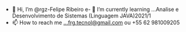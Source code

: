 - 👋 Hi, I’m @rgz-Felipe Ribeiro
e- 🌱 I’m currently learning ...Analise e Desenvolvimento de Sistemas  (Linguagem JAVA)2021/1
- 📫 How to reach me ...frg.tecnol@gmail.com ou +55 62 981009205
<!---
rgz-Felipe/rgz-Felipe is a ✨ special ✨ repository because its `README.md` (this file) appears on your GitHub profile.
You can click the Preview link to take a look at your changes.
--->
